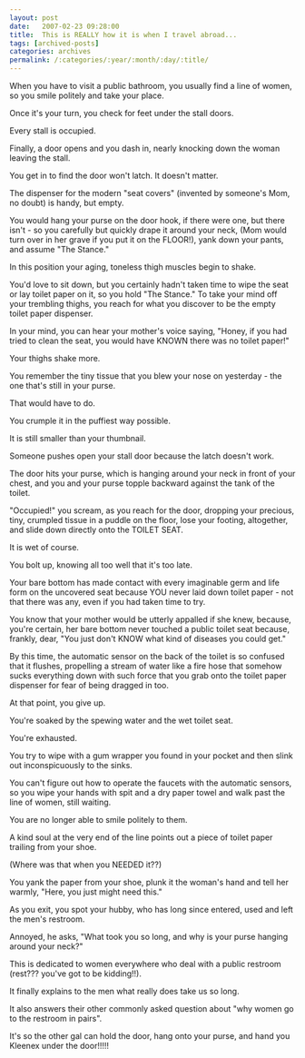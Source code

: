 ```yaml
---
layout: post
date:	2007-02-23 09:28:00
title:  This is REALLY how it is when I travel abroad...
tags: [archived-posts]
categories: archives
permalink: /:categories/:year/:month/:day/:title/
---
```

When you have to visit a public bathroom, you usually find a line of women, so you smile politely and take your place. 

Once it's your turn, you check for feet under the stall doors.

Every stall is occupied.

Finally, a door opens and you dash in, nearly knocking down the woman leaving the stall.

You get in to find the door won't latch. It doesn't matter.

The dispenser for the modern "seat covers" (invented by someone's Mom, no doubt) is handy, but empty.

You would hang your purse on the door hook, if there were one, but there isn't - so you carefully but quickly drape it around your neck, (Mom would turn over in her grave if you put it on the FLOOR!), yank down your pants, and assume "The Stance." 

In this position your aging, toneless thigh muscles begin to shake.

You'd love to sit down, but you certainly hadn't taken time to wipe the seat or lay toilet paper on it, so you hold "The Stance." To take your mind off your trembling thighs, you reach for what you discover to be the empty toilet paper dispenser. 

In your mind, you can hear your mother's voice saying, "Honey, if you had tried to clean the seat, you would have KNOWN there was no toilet paper!" 

Your thighs shake more.

You remember the tiny tissue that you blew your nose on yesterday - the one that's still in your purse.

That would have to do.

You crumple it in the puffiest way possible.

It is still smaller than your thumbnail.

Someone pushes open your stall door because the latch doesn't work.

The door hits your purse, which is hanging around your neck in front of your chest, and you and your purse topple backward against the tank of the toilet. 

"Occupied!" you scream, as you reach for the door, dropping your precious, tiny, crumpled tissue in a puddle on the floor, lose your footing, altogether, and slide down directly onto the TOILET SEAT. 

It is wet of course.

You bolt up, knowing all too well that it's too late.

Your bare bottom has made contact with every imaginable germ and life form on the uncovered seat because YOU never laid down toilet paper - not that there was any, even if you had taken time to try. 

You know that your mother would be utterly appalled if she knew, because, you're certain, her bare bottom never touched a public toilet seat because, frankly, dear, "You just don't KNOW what kind of diseases you could get." 

By this time, the automatic sensor on the back of the toilet is so confused that it flushes, propelling a stream of water like a fire hose that somehow sucks everything down with such force that you grab onto the toilet paper dispenser for fear of being dragged in too. 

At that point, you give up.

You're soaked by the spewing water and the wet toilet seat.

You're exhausted.

You try to wipe with a gum wrapper you found in your pocket and then slink out inconspicuously to the sinks.

You can't figure out how to operate the faucets with the automatic sensors, so you wipe your hands with spit and a dry paper towel and walk past the line of women, still waiting. 

You are no longer able to smile politely to them.

A kind soul at the very end of the line points out a piece of toilet paper trailing from your shoe.

(Where was that when you NEEDED it??)

You yank the paper from your shoe, plunk it the woman's hand and tell her warmly, "Here, you just might need this." 

As you exit, you spot your hubby, who has long since entered, used and left the men's restroom.

Annoyed, he asks, "What took you so long, and why is your purse hanging around your neck?"

This is dedicated to women everywhere who deal with a public restroom (rest??? you've got to be kidding!!).

It finally explains to the men what really does take us so long.

It also answers their other commonly asked question about "why women go to the restroom in pairs".

It's so the other gal can hold the door, hang onto your purse, and hand you Kleenex under the door!!!!!
